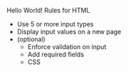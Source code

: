 Hello World!
Rules for HTML
- Use 5 or more input types
- Display input values on a new page
- (optional)
  - Enforce validation on input
  - Add required fields
  - CSS
